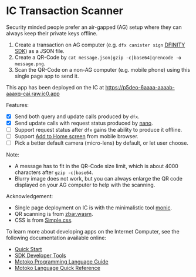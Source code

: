 # IC Transaction Scanner

Security minded people prefer an air-gapped (AG) setup where they can always keep their private keys offline.
1. Create a transaction on AG computer (e.g. `dfx canister sign` [DFINITY SDK]) as a JSON file.
2. Create a QR-Code by `cat message.json|gzip -c|base64|qrencode -o message.png`.
3. Scan the QR-Code on a non-AG computer (e.g. mobile phone) using this single page app to send it.

This app has been deployed on the IC at https://p5deo-6aaaa-aaaab-aaaxq-cai.raw.ic0.app

Features:
- [x] Send both query and update calls produced by `dfx`.
- [x] Send update calls with request status produced by [nano].
- [ ] Support request status after `dfx` gains the ability to produce it offline.
- [ ] Support [Add to Home screen] from mobile browser.
- [ ] Pick a better default camera (micro-lens) by default, or let user choose.

Note:
* A message has to fit in the QR-Code size limit, which is about 4000 characters after `gzip -c|base64`.
* Blurry image does not work, but you can always enlarge the QR code displayed on your AG computer to help with the scanning.

Acknowledgement:
* Single page deployment on IC is with the minimalistic tool [monic].
* QR scanning is from [zbar.wasm].
* CSS is from [Simple.css].

[zbar.wasm]: https://github.com/samsam2310/zbar.wasm
[monic]: https://p5deo-6aaaa-aaaab-aaaxq-cai.raw.ic0.app
[nano]: https://github.com/dfinity-lab/nano
[DFINITY SDK]: https://sdk.dfinity.org
[Add to Home screen]: https://developer.mozilla.org/en-US/docs/Web/Progressive_web_apps/Add_to_home_screen
[Simple.css]: https://simplecss.org

To learn more about developing apps on the Internet Computer, see the following documentation available online:

- [Quick Start](https://sdk.dfinity.org/docs/quickstart/quickstart-intro.html)
- [SDK Developer Tools](https://sdk.dfinity.org/docs/developers-guide/sdk-guide.html)
- [Motoko Programming Language Guide](https://sdk.dfinity.org/docs/language-guide/motoko.html)
- [Motoko Language Quick Reference](https://sdk.dfinity.org/docs/language-guide/language-manual.html)
